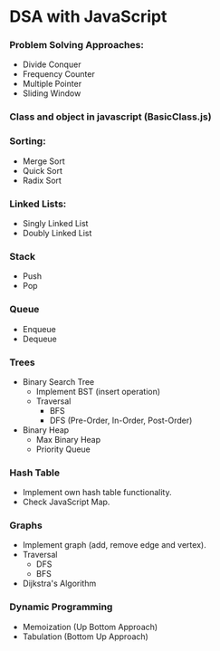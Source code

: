 # DSA with JavaScript

### Problem Solving Approaches:

- Divide Conquer
- Frequency Counter
- Multiple Pointer
- Sliding Window

### Class and object in javascript (BasicClass.js)

### Sorting:

- Merge Sort
- Quick Sort
- Radix Sort

### Linked Lists:

- Singly Linked List
- Doubly Linked List

### Stack

- Push
- Pop

### Queue

- Enqueue
- Dequeue

### Trees

- Binary Search Tree
  - Implement BST (insert operation)
  - Traversal
    - BFS
    - DFS (Pre-Order, In-Order, Post-Order)
- Binary Heap
  - Max Binary Heap
  - Priority Queue

### Hash Table

- Implement own hash table functionality.
- Check JavaScript Map.

### Graphs

- Implement graph (add, remove edge and vertex).
- Traversal
  - DFS
  - BFS
- Dijkstra's Algorithm

### Dynamic Programming
 - Memoization (Up Bottom Approach)
 - Tabulation (Bottom Up Approach)
